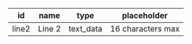 id        |name           |type     |placeholder						
----------|---------------|---------|--------------------------------
line2     |Line 2         |text_data|16 characters max                   